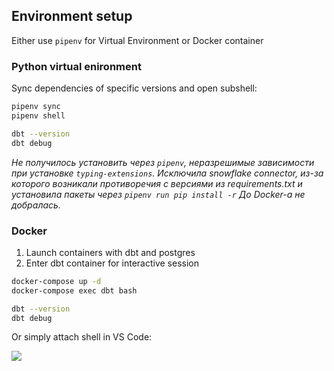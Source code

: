 ## Environment setup

Either use `pipenv` for Virtual Environment or Docker container

### Python virtual enironment

Sync dependencies of specific versions and open subshell:

```bash
pipenv sync
pipenv shell

dbt --version
dbt debug
```
*Не получилось установить через `pipenv`, неразрешимые зависимости при установке `typing-extensions`. Исключила snowflake connector, из-за которого возникали противоречия с версиями из requirements.txt и установила пакеты через `pipenv run pip install -r`
До Docker-а не добралась.*


### Docker

1. Launch containers with dbt and postgres
2. Enter dbt container for interactive session

```bash
docker-compose up -d
docker-compose exec dbt bash

dbt --version
dbt debug
```

Or simply attach shell in VS Code:

![](https://habrastorage.org/webt/rc/v9/-k/rcv9-ktw8dlyfyh_rklhigeqgse.png)
